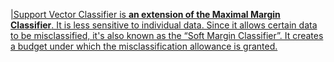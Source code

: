 [|Support Vector Classifier is **an extension of the Maximal Margin Classifier**. It is less sensitive to individual data. Since it allows certain data to be misclassified, it's also known as the “Soft Margin Classifier”. It creates a budget under which the misclassification allowance is granted.](https://www.analyticsvidhya.com/blog/2021/05/support-vector-machines/)
